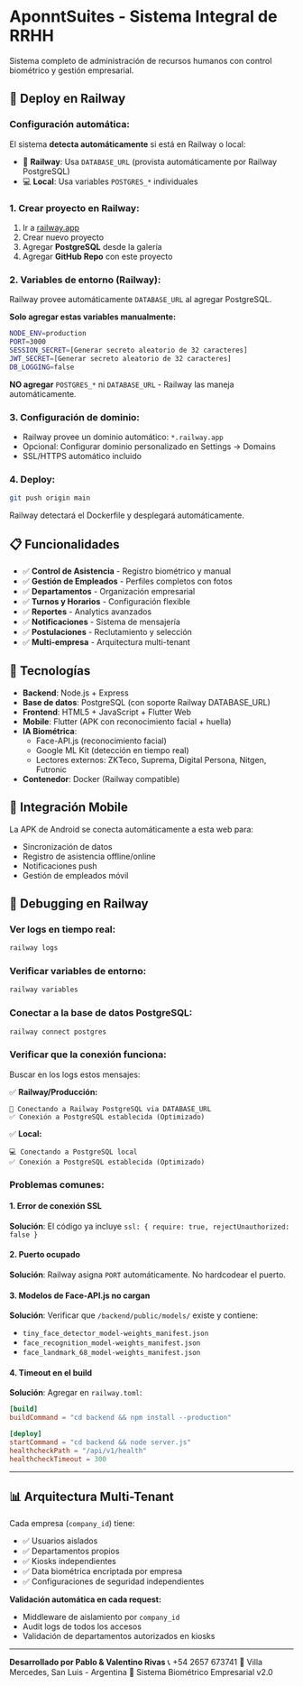# AponntSuites - Sistema Integral de RRHH

Sistema completo de administración de recursos humanos con control biométrico y gestión empresarial.

## 🚀 Deploy en Railway

### Configuración automática:

El sistema **detecta automáticamente** si está en Railway o local:

- 🚂 **Railway**: Usa `DATABASE_URL` (provista automáticamente por Railway PostgreSQL)
- 💻 **Local**: Usa variables `POSTGRES_*` individuales

### 1. Crear proyecto en Railway:

1. Ir a [railway.app](https://railway.app)
2. Crear nuevo proyecto
3. Agregar **PostgreSQL** desde la galería
4. Agregar **GitHub Repo** con este proyecto

### 2. Variables de entorno (Railway):

Railway provee automáticamente `DATABASE_URL` al agregar PostgreSQL.

**Solo agregar estas variables manualmente:**
```bash
NODE_ENV=production
PORT=3000
SESSION_SECRET=[Generar secreto aleatorio de 32 caracteres]
JWT_SECRET=[Generar secreto aleatorio de 32 caracteres]
DB_LOGGING=false
```

**NO agregar** `POSTGRES_*` ni `DATABASE_URL` - Railway las maneja automáticamente.

### 3. Configuración de dominio:
- Railway provee un dominio automático: `*.railway.app`
- Opcional: Configurar dominio personalizado en Settings → Domains
- SSL/HTTPS automático incluido

### 4. Deploy:
```bash
git push origin main
```

Railway detectará el Dockerfile y desplegará automáticamente.

## 📋 Funcionalidades

- ✅ **Control de Asistencia** - Registro biométrico y manual
- ✅ **Gestión de Empleados** - Perfiles completos con fotos
- ✅ **Departamentos** - Organización empresarial
- ✅ **Turnos y Horarios** - Configuración flexible
- ✅ **Reportes** - Analytics avanzados
- ✅ **Notificaciones** - Sistema de mensajería
- ✅ **Postulaciones** - Reclutamiento y selección
- ✅ **Multi-empresa** - Arquitectura multi-tenant

## 🔧 Tecnologías

- **Backend**: Node.js + Express
- **Base de datos**: PostgreSQL (con soporte Railway DATABASE_URL)
- **Frontend**: HTML5 + JavaScript + Flutter Web
- **Mobile**: Flutter (APK con reconocimiento facial + huella)
- **IA Biométrica**:
  - Face-API.js (reconocimiento facial)
  - Google ML Kit (detección en tiempo real)
  - Lectores externos: ZKTeco, Suprema, Digital Persona, Nitgen, Futronic
- **Contenedor**: Docker (Railway compatible)

## 📱 Integración Mobile

La APK de Android se conecta automáticamente a esta web para:
- Sincronización de datos
- Registro de asistencia offline/online
- Notificaciones push
- Gestión de empleados móvil

## 🐛 Debugging en Railway

### Ver logs en tiempo real:
```bash
railway logs
```

### Verificar variables de entorno:
```bash
railway variables
```

### Conectar a la base de datos PostgreSQL:
```bash
railway connect postgres
```

### Verificar que la conexión funciona:

Buscar en los logs estos mensajes:

✅ **Railway/Producción:**
```
🚂 Conectando a Railway PostgreSQL via DATABASE_URL
✅ Conexión a PostgreSQL establecida (Optimizado)
```

✅ **Local:**
```
💻 Conectando a PostgreSQL local
✅ Conexión a PostgreSQL establecida (Optimizado)
```

### Problemas comunes:

#### 1. Error de conexión SSL
**Solución**: El código ya incluye `ssl: { require: true, rejectUnauthorized: false }`

#### 2. Puerto ocupado
**Solución**: Railway asigna `PORT` automáticamente. No hardcodear el puerto.

#### 3. Modelos de Face-API.js no cargan
**Solución**: Verificar que `/backend/public/models/` existe y contiene:
- `tiny_face_detector_model-weights_manifest.json`
- `face_recognition_model-weights_manifest.json`
- `face_landmark_68_model-weights_manifest.json`

#### 4. Timeout en el build
**Solución**: Agregar en `railway.toml`:
```toml
[build]
buildCommand = "cd backend && npm install --production"

[deploy]
startCommand = "cd backend && node server.js"
healthcheckPath = "/api/v1/health"
healthcheckTimeout = 300
```

---

## 📊 Arquitectura Multi-Tenant

Cada empresa (`company_id`) tiene:
- ✅ Usuarios aislados
- ✅ Departamentos propios
- ✅ Kiosks independientes
- ✅ Data biométrica encriptada por empresa
- ✅ Configuraciones de seguridad independientes

**Validación automática en cada request:**
- Middleware de aislamiento por `company_id`
- Audit logs de todos los accesos
- Validación de departamentos autorizados en kiosks

---

**Desarrollado por Pablo & Valentino Rivas**
📞 +54 2657 673741
📍 Villa Mercedes, San Luis - Argentina
🚀 Sistema Biométrico Empresarial v2.0